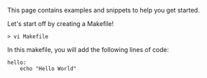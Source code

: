 This page contains examples and snippets to help you get started.


Let's start off by creating a Makefile!

`> vi Makefile`

In this makefile, you will add the following lines of code:

```
hello: 
	echo "Hello World"
```
